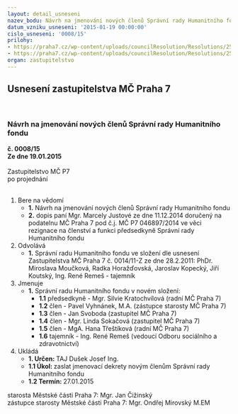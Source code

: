 ```yaml
---
layout: detail_usneseni
nazev_bodu: Návrh na jmenování nových členů Správní rady Humanitního fondu
datum_vzniku_usneseni: '2015-01-19 00:00:00'
cislo_usneseni: '0008/15'
prilohy:
- https://praha7.cz/wp-content/uploads/councilResolution/Resolutions/25587/1-15-usnesen%c3%ad_rm%c4%8d_szk.doc
- https://praha7.cz/wp-content/uploads/councilResolution/Resolutions/25587/1-15-rezignace_Humanitn%c3%ad_fond_Justov%c3%a1_11.12.2014.pdf
organ: zastupitelstvo
---
```

<div id="ucUsn_pList" class="usn">
	<span><h2>Usnesení zastupitelstva MČ Praha 7 </h2>
<br></span><div class="standBody">
<span><h3>Návrh na jmenování nových členů Správní rady Humanitního fondu</h3></span><div class="center">
		<strong>č. 0008/15</strong><br>
	</div>
<div class="center">
		<strong>Ze dne 19.01.2015</strong><br><br>
	</div>Zastupitelstvo MČ P7<br> po projednání<br><br><ol>
<li>Bere na vědomí<ul>
<li>
<strong>1.</strong> Návrh na jmenování nových členů Správní rady Humanitního fondu</li>
<li>
<strong>2.</strong> dopis paní Mgr. Marcely Justové ze dne 11.12.2014 doručený na podatelnu  MČ Praha 7 pod č.j. MČ P7 046897/2014 ve věci rezignace na členství a funkci předsedkyně Správní rady Humanitního fondu </li>
</ul>
</li>
<li>Odvolává<ul><li>
<strong>1.</strong> Správní radu Humanitního fondu ve složení dle usnesení Zastupitelstva  MČ Praha 7 č. 0014/11-Z ze dne 28.2.2011:  PhDr. Miroslava Moučková,  Radka Horažďovská, Jaroslav Kopecký, Jiří Koutský, Ing. René Remeš - tajemník     </li></ul>
</li>
<li>Jmenuje<ul><li>
<strong>1.</strong> Správní radu Humanitního fondu v novém složení:<ul>
<li>
<strong>1.1</strong> předsedkyně - Mgr. Silvie Kratochvílová (radní MČ Praha 7)</li>
<li>
<strong>1.2</strong> člen - Pavel Vyhnánek, M.A. (zástupce starosty MČ Praha 7)</li>
<li>
<strong>1.3</strong> člen - Jan Svoboda (zastupitel MČ Praha 7)</li>
<li>
<strong>1.4</strong> člen - Mgr. Linda Sokačová (zastupitel MČ Praha 7)</li>
<li>
<strong>1.5</strong> člen - MgA. Hana Třeštíková (radní MČ Praha 7)</li>
<li>
<strong>1.6</strong> tajemník - Ing. René Remeš (vedoucí Odboru sociálního a zdravotnictví)    </li>
</ul>
</li></ul>
</li>
<li>Ukládá<ul>
<li>
<strong>1. Určen: </strong>TAJ Dušek Josef Ing.</li>
<li>
<strong>1.1 Úkol: </strong>zaslat jmenovací dekrety novým členům Správní rady Humanitního fondu</li>
<li>
<strong>1.2 Termín: </strong>27.01.2015</li>
</ul>
</li>
</ol>starosta Městské části Praha 7: Mgr. Jan Čižinský<br>zástupce starosty Městské části Praha 7: Mgr. Ondřej Mirovský M.EM
</div>
</div>